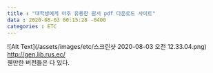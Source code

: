 ```yaml
---
title : "대학생에게 아주 유용한 원서 pdf 다운로드 사이트"
data : 2020-08-03 00:15:28 -0400
categories : ETC
---
```

![Alt Text](/assets/images/etc/스크린샷 2020-08-03 오전 12.33.04.png)<br>
http://gen.lib.rus.ec/ <br>
웬만한 버전들은 다 있다. <br>
